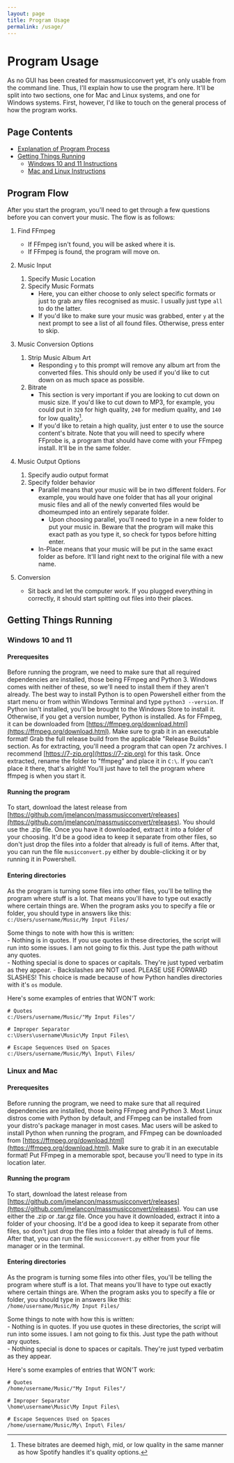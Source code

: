 ```yaml
---
layout: page
title: Program Usage
permalink: /usage/
---
```

# Program Usage  
As no GUI has been created for massmusicconvert yet, it's only usable from the command line. Thus, I'll explain how to use the program here. It'll be split into two sections, one for Mac and Linux systems, and one for Windows systems. First, however, I'd like to touch on the general process of how the program works. 

## Page Contents

- [Explanation of Program Process](#program-flow)
- [Getting Things Running](#getting-things-running)
  - [Windows 10 and 11 Instructions](#windows-10-and-11)
  - [Mac and Linux Instructions](#linux-and-mac)

## Program Flow
After you start the program, you'll need to get through a few questions before you can convert your music. The flow is as follows:  

1. Find FFmpeg  
    - If FFmpeg isn't found, you will be asked where it is.  
    - If FFmpeg is found, the program will move on.  

2. Music Input  
    1. Specify Music Location  
    2. Specify Music Formats  
        - Here, you can either choose to only select specific formats or just to grab any files recognised as music. I usually just type `all` to do the latter.  
        - If you'd like to make sure your music was grabbed, enter `y` at the next prompt to see a list of all found files. Otherwise, press enter to skip.  

3. Music Conversion Options  
    1. Strip Music Album Art  
        - Responding `y` to this prompt will remove any album art from the converted files. This should only be used if you'd like to cut down on as much space as possible.  
    2. Bitrate  
        - This section is very important if you are looking to cut down on music size. If you'd like to cut down to MP3, for example, you could put in `320` for high quality, `240` for medium quality, and `140` for low quality[^1].  
        - If you'd like to retain a high quality, just enter `0` to use the source content's bitrate. Note that you will need to specify where FFprobe is, a program that should have come with your FFmpeg install. It'll be in the same folder.  

4. Music Output Options  
    1. Specify audio output format  
    2. Specify folder behavior  
        - Parallel means that your music will be in two different folders. For example, you would have one folder that has all your original music files and all of the newly converted files would be dhomeumped into an entirely separate folder.  
            - Upon choosing parallel, you'll need to type in a new folder to put your music in. Beware that the program will make this exact path as you type it, so check for typos before hitting enter.  
        - In-Place means that your music will be put in the same exact folder as before. It'll land right next to the original file with a new name.  

5. Conversion  
    - Sit back and let the computer work. If you plugged everything in correctly, it should start spitting out files into their places.  

## Getting Things Running

### Windows 10 and 11

#### Prerequesites  
Before running the program, we need to make sure that all required dependencies are installed, those being FFmpeg and Python 3. Windows comes with neither of these, so we'll need to install them if they aren't already. The best way to install Python is to open Powershell either from the start menu or from within Windows Terminal and type `python3 --version`. If Python isn't installed, you'll be brought to the Windows Store to install it. Otherwise, if you get a version number, Python is installed. As for FFmpeg, it can be downloaded from [https://ffmpeg.org/download.html](https://ffmpeg.org/download.html). Make sure to grab it in an executable format! Grab the full release build from the applicable "Release Builds" section. As for extracting, you'll need a program that can open 7z archives. I recommend [https://7-zip.org](https://7-zip.org) for this task. Once extracted, rename the folder to "ffmpeg" and place it in `C:\`. If you can't place it there, that's alright! You'll just have to tell the program where ffmpeg is when you start it.  

#### Running the program  
To start, download the latest release from [https://github.com/jmelancon/massmusicconvert/releases](https://github.com/jmelancon/massmusicconvert/releases). You should use the .zip file. Once you have it downloaded, extract it into a folder of your choosing. It'd be a good idea to keep it separate from other files, so don't just drop the files into a folder that already is full of items. After that, you can run the file `musicconvert.py` either by double-clicking it or by running it in Powershell.  

#### Entering directories  
As the program is turning some files into other files, you'll be telling the program where stuff is a lot. That means you'll have to type out exactly where certain things are. When the program asks you to specify a file or folder, you should type in answers like this:  
```c:/Users/username/Music/My Input Files/```  

Some things to note with how this is written:  
    - Nothing is in quotes. If you use quotes in these directories, the script will run into some issues. I am not going to fix this. Just type the path without any quotes.  
    - Nothing special is done to spaces or capitals. They're just typed verbatim as they appear. 
    - Backslashes are NOT used. PLEASE USE FORWARD SLASHES! This choice is made because of how Python handles directories with it's `os` module.  

Here's some examples of entries that WON'T work:  
```
# Quotes
c:/Users/username/Music/"My Input Files"/

# Improper Separator
c:\Users\username\Music\My Input Files\

# Escape Sequences Used on Spaces
c:/Users/username/Music/My\ Input\ Files/
```  

### Linux and Mac  

#### Prerequesites  
Before running the program, we need to make sure that all required dependencies are installed, those being FFmpeg and Python 3. Most Linux distros come with Python by default, and FFmpeg can be installed from your distro's package manager in most cases. Mac users will be asked to install Python when running the program, and FFmpeg can be downloaded from [https://ffmpeg.org/download.html](https://ffmpeg.org/download.html). Make sure to grab it in an executable format! Put FFmpeg in a memorable spot, because you'll need to type in its location later.  

#### Running the program  
To start, download the latest release from [https://github.com/jmelancon/massmusicconvert/releases](https://github.com/jmelancon/massmusicconvert/releases). You can use either the .zip or .tar.gz file. Once you have it downloaded, extract it into a folder of your choosing. It'd be a good idea to keep it separate from other files, so don't just drop the files into a folder that already is full of items. After that, you can run the file `musicconvert.py` either from your file manager or in the terminal.  

#### Entering directories  
As the program is turning some files into other files, you'll be telling the program where stuff is a lot. That means you'll have to type out exactly where certain things are. When the program asks you to specify a file or folder, you should type in answers like this:  
```/home/username/Music/My Input Files/```  

Some things to note with how this is written:  
    - Nothing is in quotes. If you use quotes in these directories, the script will run into some issues. I am not going to fix this. Just type the path without any quotes.  
    - Nothing special is done to spaces or capitals. They're just typed verbatim as they appear.  

Here's some examples of entries that WON'T work:  
```
# Quotes
/home/username/Music/"My Input Files"/

# Improper Separator
\home\username\Music\My Input Files\

# Escape Sequences Used on Spaces
/home/username/Music/My\ Input\ Files/
```  

[^1]: These bitrates are deemed high, mid, or low quality in the same manner as how Spotify handles it's quality options.